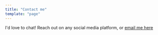 ```yaml
---
title: "Contact me"
template: "page"
---
```


I'd love to chat! Reach out on any social media platform, or [email me here](mailto:me@jaronoff.com)